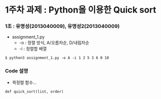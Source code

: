 1주차 과제 : Python을 이용한 Quick sort
=============

### 1조 : 유명성(2013040009), 유명성2(2013040009)

* assignment_1.py
  * -o : 정렬 방식, A/오름차순, D/내림차순
  * -i : 정렬할 배열
 
<pre><code>$ python3 assignment_1.py -o A -i 1 2 5 3 6 0 10</code></pre>



### Code 설명

* 퀵정렬 함수...
<pre><code>def quick_sort(list, order)</pre></code>
